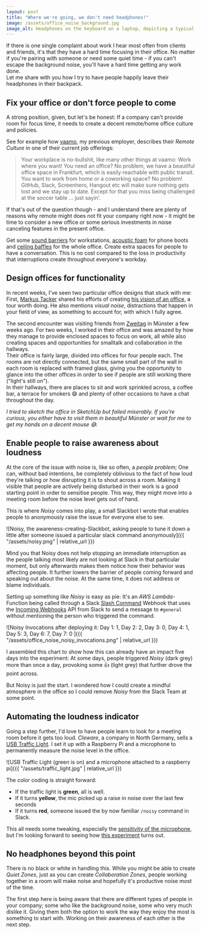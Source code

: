 ```yaml
---
layout: post
title: "Where we're going, we don't need headphones!"
image: /assets/office_noise_background.jpg
image_alt: Headphones on the keyboard on a laptop, depicting a typical way to flee loud environments
---
```


If there is one single complaint about work I hear most often from clients and friends, it's that they have a hard time focusing in their office. No matter if you're pairing with someone or need some quiet time - if you can't escape the background noise, you'll have a hard time getting any work done.  
Let me share with you how I try to have people happily leave their headphones in their backpack.

## Fix your office or don't force people to come

A strong position, given, but let's be honest: If a company can't provide room for focus time, it needs to create a decent remote/home office culture and policies.

See for example how [vaamo](https://codecraft.vaamo.de/jobs/web-frontend-dev.html), my previous employer, describes their *Remote Culture* in one of their current job offerings:

>Your workplace is no-bullshit, like many other things at vaamo: Work where you want! You need an office? No problem, we have a beautiful office space in Frankfurt, which is easily reachable with public transit. You want to work from home or a coworking space? No problem! GitHub, Slack, Screenhero, Hangout etc will make sure nothing gets lost and we stay up to date. Except for that you miss being challenged at the soccer table … just sayin’.

If that's out of the question though - and I understand there are plenty of reasons why remote might does not fit your company right now - it might be time to consider a new office or some serious investments in noise canceling features in the present office.

Get some [sound barriers](http://www.ikea.com/de/de/catalog/products/70268811/) for workstations, [acoustic foam](https://acousticalsolutions.com/product-category/acoustic-foam/) for phone boots and [ceiling baffles](https://acousticalsolutions.com/product-category/ceiling-treatments/ceiling-sound-baffles/) for the whole office. Create extra spaces for people to have a conversation. This is no cost compared to the loss in productivity that interruptions create throughout everyone's workday.

## Design offices for functionality

In recent weeks, I've seen two particular office designs that stuck with me: First, [Markus Tacker](https://twitter.com/coderbyheart) shared his efforts of creating [his vision of an office](https://coderbyheart.com/office-design-by-an-office-hater/), a tour worth doing. He also mentions *visual noise*, distractions that happen in your field of view, as something to account for, with which I fully agree.

The second encounter was visiting friends from [Zweitag](http://zweitag.de/) in Münster a few weeks ago. For two weeks, I worked in their office and was amazed by how they manage to provide enclosed spaces to focus on work, all while also creating spaces and opportunities for smalltalk and collaboration in the hallways.  
Their office is fairly large, divided into offices for four people each. The rooms are not directly connected, but the same small part of the wall in each room is replaced with framed glass, giving you the opportunity to glance into the other offices in order to see if people are still working there ("light's still on").  
In their hallways, there are places to sit and work sprinkled across, a coffee bar, a terrace for smokers 😅 and plenty of other occasions to have a chat throughout the day.

*I tried to sketch the office in SketchUp but failed miserably. If you're curious, you either have to visit them in beautiful Münster or wait for me to get my hands on a decent mouse 😅.*

## Enable people to raise awareness about loudness

At the core of the issue with noise is, like so often, a *people problem*; One can, without bad intentions, be completely oblivious to the fact of how loud they're talking or how disrupting it is to shout across a room.
Making it visible that people are actively being disturbed in their work is a good starting point in order to sensitise people.
This way, they might move into a meeting room before the noise level gets out of hand.

This is where *Noisy* comes into play, a small Slackbot I wrote that enables people to anonymously raise the issue for everyone else to see.

![Noisy, the awareness-creating-Slackbot, asking people to tune it down a little after someone issued a particular slack command anonymously]({{ "/assets/noisy.png" | relative_url }})

Mind you that Noisy does not help stopping an immediate interruption as the people talking most likely are not looking at Slack in that particular moment, but only afterwards makes them notice how their behavior was affecting people. It further lowers the barrier of people coming forward and speaking out about the noise. At the same time, it does not address or blame individuals.

Setting up something like *Noisy* is easy as pie: It's an *AWS Lambda*-Function being called through a Slack [Slash Command](https://api.slack.com/slash-commands) Webhook that uses the [Incoming Webhooks](https://api.slack.com/incoming-webhooks) API from Slack to send a message to `#general` without mentioning the person who triggered the command.

![Noisy Invocations after deploying it: Day 1: 1, Day 2: 2, Day 3: 0, Day 4: 1, Day 5: 3, Day 6: 7, Day 7: 0 ]({{ "/assets/office_noise_noisy_invocations.png" | relative_url }})

I assembled this chart to show how this can already have an impact five days into the experiment: At some days, people triggered *Noisy* (dark grey) more than once a day, provoking some 👍 (light grey) that further drove the point across.

But Noisy is just the start. I wondered how I could create a mindful atmosphere in the office so I could remove *Noisy* from the Slack Team at some point.

## Automating the loudness indicator

Going a step further, I'd love to have people learn to look for a meeting room before it gets too loud. *Cleware*, a company in North Germany, sells a [USB Traffic Light](http://www.cleware-shop.de/epages/63698188.sf/en_US/?ViewObjectPath=%2FShops%2F63698188%2FProducts%2F42%2FSubProducts%2F42-1). I set it up with a Raspberry Pi and a microphone to permanently measure the noise level in the office.

![USB Traffic Light (green is on) and a microphone attached to a raspberry pi]({{ "/assets/traffic_light.jpg" | relative_url }})

The color coding is straight forward:
- If the traffic light is **green**, all is well.
- If it turns **yellow**, the mic picked up a raise in noise over the last few seconds
- If it turns **red**, someone issued the by now familiar `/noisy` command in Slack.

This all needs some tweaking, especially the [sensitivity of the microphone](https://twitter.com/fdeberle/status/875324353096896512), but I'm looking forward to seeing how [this experiment](https://twitter.com/rradczewski/status/874563225781755904) turns out.

## No headphones beyond this point

There is no black or white in handling this. While you might be able to create *Quiet Zones*, just as you can create *Collaboration Zones*, people working together in a room will make noise and hopefully it's productive noise most of the time.

The first step here is being aware that there are different types of people in your company; some who like the background noise, some who very much dislike it.  Giving them both the option to work the way they enjoy the most is something to start with. Working on their awareness of each other is the next step.
